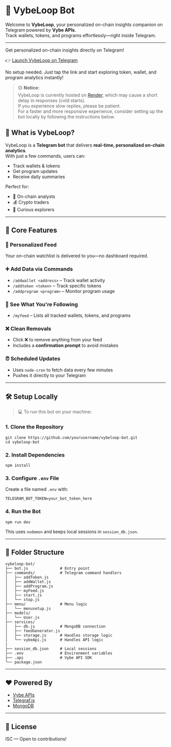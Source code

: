 
# 🤖 VybeLoop Bot

Welcome to **VybeLoop**, your personalized on-chain insights companion on Telegram powered by **Vybe APIs**.  
Track wallets, tokens, and programs effortlessly—right inside Telegram.

---
Get personalized on-chain insights directly on Telegram!

👉 [Launch VybeLoop on Telegram](https://t.me/Vybe_loop_BOT)

No setup needed. Just tap the link and start exploring token, wallet, and program analytics instantly!

> 🟡 **Notice:**  
> VybeLoop is currently hosted on [Render](https://render.com), which may cause a short delay in responses (cold starts).  
> If you experience slow replies, please be patient.  
> For a faster and more responsive experience, consider setting up the bot locally by following the instructions below.


## 🚀 What is VybeLoop?

VybeLoop is a **Telegram bot** that delivers **real-time, personalized on-chain analytics**.  
With just a few commands, users can:

- Track wallets & tokens
- Get program updates
- Receive daily summaries

Perfect for:
- 🧠 On-chain analysts
- 💰 Crypto traders
- 🧵 Curious explorers

---

## 🔧 Core Features

### 🧠 Personalized Feed
Your on-chain watchlist is delivered to you—no dashboard required.

### ➕ Add Data via Commands
- `/addwallet <address>` – Track wallet activity
- `/addtoken <token>` – Track specific tokens
- `/addprogram <program>` – Monitor program usage

### 🧾 See What You're Following
- `/myfeed` – Lists all tracked wallets, tokens, and programs

### ❌ Clean Removals
- Click ❌ to remove anything from your feed
- Includes a **confirmation prompt** to avoid mistakes

### ⏰ Scheduled Updates
- Uses `node-cron` to fetch data every few minutes
- Pushes it directly to your Telegram

---

## 🛠️ Setup Locally

> 💻 To run this bot on your machine:

### 1. Clone the Repository
```
git clone https://github.com/yourusername/vybeloop-bot.git
cd vybeloop-bot
```

### 2. Install Dependencies
```
npm install
```

### 3. Configure `.env` File
Create a file named `.env` with:
```
TELEGRAM_BOT_TOKEN=your_bot_token_here
```

### 4. Run the Bot
```
npm run dev
```
This uses `nodemon` and keeps local sessions in `session_db.json`.

---

## 📁 Folder Structure

```
vybeloop-bot/
├── bot.js              # Entry point
├── commands/           # Telegram command handlers
│   ├── addToken.js
│   ├── addWallet.js
│   ├── addProgram.js
│   ├── myFeed.js
│   ├── start.js
│   └── stop.js
├── menu/               # Menu logic
│   └── menusetup.js
├── models/
│   └── User.js 
├── services/
│   ├── db.js           # MongoDB connection
│   ├── feedGenerator.js
│   ├── storage.js      # Handles storage logic
│   └── vybeApi.js      # Handles API logic
|
├── session_db.json     # Local sessions
├── .env                # Environment variables
├── .api                # Vybe API SDK
└── package.json
```

---

## ❤️ Powered By

- [Vybe APIs](https://vybe.network/)
- [Telegraf.js](https://telegraf.js.org/)
- [MongoDB](https://mongodb.com)

---

## 📜 License

ISC — Open to contributions!
